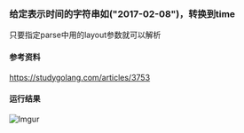 ### 给定表示时间的字符串如("2017-02-08")，转换到time
只要指定parse中用的layout参数就可以解析

#### 参考资料
https://studygolang.com/articles/3753

#### 运行结果
![Imgur](https://i.imgur.com/7cu1VTg.png)